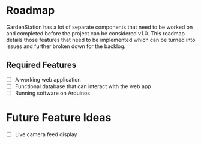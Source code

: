 # Roadmap 
GardenStation has a lot of separate components that need to be worked on and completed before the project can be considered v1.0. This roadmap details those features that need to be implemented which can be turned into issues and further broken down for the backlog.

## Required Features
- [ ] A working web application
- [ ] Functional database that can interact with the web app
- [ ] Running software on Arduinos

# Future Feature Ideas
- [ ] Live camera feed display

